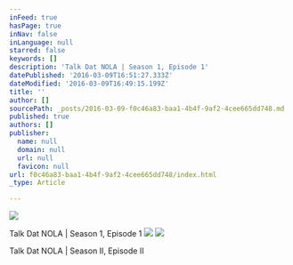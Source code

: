 ```yaml
---
inFeed: true
hasPage: true
inNav: false
inLanguage: null
starred: false
keywords: []
description: 'Talk Dat NOLA | Season 1, Episode 1'
datePublished: '2016-03-09T16:51:27.333Z'
dateModified: '2016-03-09T16:49:15.199Z'
title: ''
author: []
sourcePath: _posts/2016-03-09-f0c46a83-baa1-4b4f-9af2-4cee665dd748.md
published: true
authors: []
publisher:
  name: null
  domain: null
  url: null
  favicon: null
url: f0c46a83-baa1-4b4f-9af2-4cee665dd748/index.html
_type: Article

---
```

![](https://the-grid-user-content.s3-us-west-2.amazonaws.com/bd5dc094-29c6-4cf3-b0be-6356f7171af2.png)

Talk Dat NOLA | Season 1, Episode 1
![](https://s3-us-west-2.amazonaws.com/the-grid-img/p/3663cf894195c96cabdddc14b240f3f5c5b21cfa.png)
![](https://the-grid-user-content.s3-us-west-2.amazonaws.com/017a1d2d-7359-48a6-be03-588ab3a0b3b9.png)

Talk Dat NOLA | Season II, Episode II